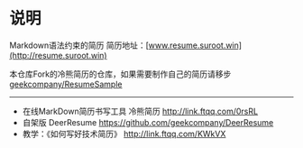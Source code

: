 # 说明
Markdown语法约束的简历
简历地址：[www.resume.suroot.win](http://resume.suroot.win)

本仓库Fork的冷熊简历的仓库，如果需要制作自己的简历请移步[geekcompany/ResumeSample](https://github.com/geekcompany/ResumeSample)

-----

- 在线MarkDown简历书写工具 冷熊简历 http://link.ftqq.com/0rsRL  
- 自架版 DeerResume https://github.com/geekcompany/DeerResume
- 教学：《如何写好技术简历》 http://link.ftqq.com/KWkVX

